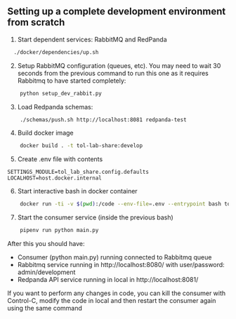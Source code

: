 ## Setting up a complete development environment from scratch

1. Start dependent services: RabbitMQ and RedPanda
```bash
  ./docker/dependencies/up.sh
```

2. Setup RabbitMQ configuration (queues, etc). You may need to wait 30 seconds from the previous command
to run this one as it requires Rabbitmq to have started completely:
```bash
    python setup_dev_rabbit.py
```

3. Load Redpanda schemas:
```bash
    ./schemas/push.sh http://localhost:8081 redpanda-test
```

4. Build docker image
```bash
    docker build . -t tol-lab-share:develop
```

5. Create .env file with contents
```
SETTINGS_MODULE=tol_lab_share.config.defaults
LOCALHOST=host.docker.internal
```

6. Start interactive bash in docker container
```bash
    docker run -ti -v $(pwd):/code --env-file=.env --entrypoint bash tol-lab-share:develop
```

7. Start the consumer service (inside the previous bash)
```bash
    pipenv run python main.py
```

After this you should have:

* Consumer (python main.py) running connected to Rabbitmq queue
* Rabbitmq service running in http://localhost:8080/ with user/password: admin/development
* Redpanda API service running in local in http://localhost:8081/


If you want to perform any changes in code, you can kill the consumer with Control-C, modify the code in local and then restart the consumer again using the same command